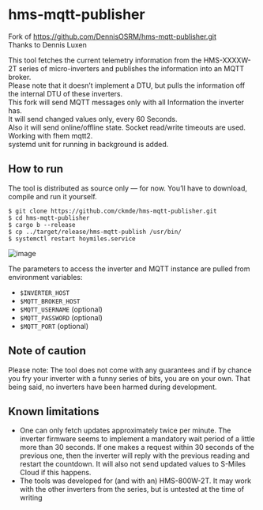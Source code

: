 # hms-mqtt-publisher

Fork of https://github.com/DennisOSRM/hms-mqtt-publisher.git  
Thanks to Dennis Luxen  

This tool fetches the current telemetry information from the HMS-XXXXW-2T series of micro-inverters and publishes the information into an MQTT broker.  
Please note that it doesn’t implement a DTU, but pulls the information off the internal DTU of these inverters.  
This fork will send MQTT messages only with all Information the inverter has.  
It will send changed values only, every 60 Seconds.  
Also it will send online/offline state. Socket read/write timeouts are used.  
Working with fhem mqtt2.  
systemd unit for running in background is added.  

## How to run
The tool is distributed as source only — for now. You’ll have to download, compile and run it yourself.  

```
$ git clone https://github.com/ckmde/hms-mqtt-publisher.git
$ cd hms-mqtt-publisher
$ cargo b --release
$ cp ../target/release/hms-mqtt-publish /usr/bin/
$ systemctl restart hoymiles.service
```
![image](https://github.com/lumapu/ahoy/assets/1067895/32c0b9b6-5aea-41e3-b9f8-161ce82fb99a)

The parameters to access the inverter and MQTT instance are pulled from environment variables:
- `$INVERTER_HOST`
- `$MQTT_BROKER_HOST`
- `$MQTT_USERNAME` (optional)
- `$MQTT_PASSWORD` (optional)
- `$MQTT_PORT` (optional)

## Note of caution
Please note: The tool does not come with any guarantees and if by chance you fry your inverter with a funny series of bits, you are on your own. That being said, no inverters have been harmed during development. 

## Known limitations
- One can only fetch updates approximately twice per minute. The inverter firmware seems to implement a mandatory wait period of a little more than 30 seconds. If one makes a request within 30 seconds of the previous one, then the inverter will reply with the previous reading and restart the countdown. It will also not send updated values to S-Miles Cloud if this happens. 
- The tools was developed for (and with an) HMS-800W-2T. It may work with the other inverters from the series, but is untested at the time of writing


